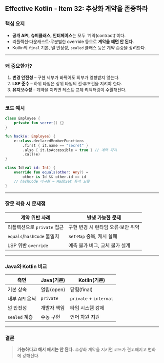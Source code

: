## Effective Kotlin - Item 32: 추상화 계약을 존중하라

### 핵심 요지

- **공개 API, 슈퍼클래스, 인터페이스**는 모두 ‘계약(contract)’이다.
- 리플렉션·다운캐스트·무분별한 override 등으로 **계약을 깨면 안 된다**.
- Kotlin의 `final` 기본, 널 안정성, `sealed` 클래스 등은 계약 존중을 장려한다.

---

### 왜 중요한가?

1. **변경 안전성** – 구현 세부가 바뀌어도 외부가 영향받지 않는다.
2. **LSP 준수** – 하위 타입은 상위 타입의 전·후조건을 지켜야 한다.
3. **유지보수성** – 계약을 지키면 테스트·교체·리팩터링이 수월해진다.

---

### 코드 예시

```kotlin
class Employee {
    private fun secret() {}
}

fun hack(e: Employee) {
    e::class.declaredMemberFunctions
        .first { it.name == "secret" }
        .also { it.isAccessible = true } // 계약 파괴
        .call(e)
}
```

```kotlin
class Id(val id: Int) {
    override fun equals(other: Any?) =
        other is Id && other.id == id
    // hashCode 미구현 → HashSet 동작 오류
}
```

---

### 잘못 적용 시 문제점

| 계약 위반 사례              | 발생 가능한 문제                   |
| --------------------------- | ---------------------------------- |
| 리플렉션으로 `private` 접근 | 구현 변경 시 런타임 오류·보안 취약 |
| `equals`/`hashCode` 불일치  | `Set`·`Map` 중복, 캐시 실패        |
| LSP 위반 `override`         | 예측 불가 버그, 교체 불가 설계     |

---

### Java와 Kotlin 비교

| 측면          | Java(기본)  | Kotlin(기본)           |
| ------------- | ----------- | ---------------------- |
| 기본 상속     | 열림(open)  | 닫힘(final)            |
| 내부 API 은닉 | `private`   | `private` + `internal` |
| 널 안전성     | 개발자 책임 | 타입 시스템 강제       |
| `sealed` 계층 | 수동 구현   | 언어 차원 지원         |

---

### 결론

> **가능하다고 해서 해서는 안 된다.** 추상화 계약을 지키면 코드가 견고해지고 변화에 강해진다.
